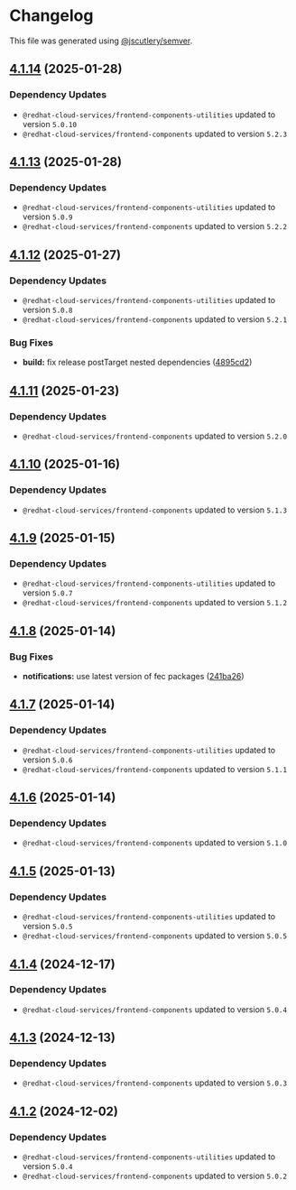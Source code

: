 # Changelog

This file was generated using [@jscutlery/semver](https://github.com/jscutlery/semver).

## [4.1.14](https://github.com/RedHatInsights/frontend-components/compare/@redhat-cloud-services/frontend-components-notifications-4.1.13...@redhat-cloud-services/frontend-components-notifications-4.1.14) (2025-01-28)

### Dependency Updates

* `@redhat-cloud-services/frontend-components-utilities` updated to version `5.0.10`
* `@redhat-cloud-services/frontend-components` updated to version `5.2.3`
## [4.1.13](https://github.com/RedHatInsights/frontend-components/compare/@redhat-cloud-services/frontend-components-notifications-4.1.12...@redhat-cloud-services/frontend-components-notifications-4.1.13) (2025-01-28)

### Dependency Updates

* `@redhat-cloud-services/frontend-components-utilities` updated to version `5.0.9`
* `@redhat-cloud-services/frontend-components` updated to version `5.2.2`
## [4.1.12](https://github.com/RedHatInsights/frontend-components/compare/@redhat-cloud-services/frontend-components-notifications-4.1.11...@redhat-cloud-services/frontend-components-notifications-4.1.12) (2025-01-27)

### Dependency Updates

* `@redhat-cloud-services/frontend-components-utilities` updated to version `5.0.8`
* `@redhat-cloud-services/frontend-components` updated to version `5.2.1`

### Bug Fixes

* **build:** fix release postTarget nested dependencies ([4895cd2](https://github.com/RedHatInsights/frontend-components/commit/4895cd2eba32336a220ddec442916858400ebb3e))

## [4.1.11](https://github.com/RedHatInsights/frontend-components/compare/@redhat-cloud-services/frontend-components-notifications-4.1.10...@redhat-cloud-services/frontend-components-notifications-4.1.11) (2025-01-23)

### Dependency Updates

* `@redhat-cloud-services/frontend-components` updated to version `5.2.0`
## [4.1.10](https://github.com/RedHatInsights/frontend-components/compare/@redhat-cloud-services/frontend-components-notifications-4.1.9...@redhat-cloud-services/frontend-components-notifications-4.1.10) (2025-01-16)

### Dependency Updates

* `@redhat-cloud-services/frontend-components` updated to version `5.1.3`
## [4.1.9](https://github.com/RedHatInsights/frontend-components/compare/@redhat-cloud-services/frontend-components-notifications-4.1.8...@redhat-cloud-services/frontend-components-notifications-4.1.9) (2025-01-15)

### Dependency Updates

* `@redhat-cloud-services/frontend-components-utilities` updated to version `5.0.7`
* `@redhat-cloud-services/frontend-components` updated to version `5.1.2`
## [4.1.8](https://github.com/RedHatInsights/frontend-components/compare/@redhat-cloud-services/frontend-components-notifications-4.1.7...@redhat-cloud-services/frontend-components-notifications-4.1.8) (2025-01-14)


### Bug Fixes

* **notifications:** use latest version of fec packages ([241ba26](https://github.com/RedHatInsights/frontend-components/commit/241ba26231c2f2388507d64a9c0482eab3e73d84))

## [4.1.7](https://github.com/RedHatInsights/frontend-components/compare/@redhat-cloud-services/frontend-components-notifications-4.1.6...@redhat-cloud-services/frontend-components-notifications-4.1.7) (2025-01-14)

### Dependency Updates

* `@redhat-cloud-services/frontend-components-utilities` updated to version `5.0.6`
* `@redhat-cloud-services/frontend-components` updated to version `5.1.1`
## [4.1.6](https://github.com/RedHatInsights/frontend-components/compare/@redhat-cloud-services/frontend-components-notifications-4.1.5...@redhat-cloud-services/frontend-components-notifications-4.1.6) (2025-01-14)

### Dependency Updates

* `@redhat-cloud-services/frontend-components` updated to version `5.1.0`
## [4.1.5](https://github.com/RedHatInsights/frontend-components/compare/@redhat-cloud-services/frontend-components-notifications-4.1.4...@redhat-cloud-services/frontend-components-notifications-4.1.5) (2025-01-13)

### Dependency Updates

* `@redhat-cloud-services/frontend-components-utilities` updated to version `5.0.5`
* `@redhat-cloud-services/frontend-components` updated to version `5.0.5`
## [4.1.4](https://github.com/RedHatInsights/frontend-components/compare/@redhat-cloud-services/frontend-components-notifications-4.1.3...@redhat-cloud-services/frontend-components-notifications-4.1.4) (2024-12-17)

### Dependency Updates

* `@redhat-cloud-services/frontend-components` updated to version `5.0.4`
## [4.1.3](https://github.com/RedHatInsights/frontend-components/compare/@redhat-cloud-services/frontend-components-notifications-4.1.2...@redhat-cloud-services/frontend-components-notifications-4.1.3) (2024-12-13)

### Dependency Updates

* `@redhat-cloud-services/frontend-components` updated to version `5.0.3`
## [4.1.2](https://github.com/RedHatInsights/frontend-components/compare/@redhat-cloud-services/frontend-components-notifications-4.1.1...@redhat-cloud-services/frontend-components-notifications-4.1.2) (2024-12-02)

### Dependency Updates

* `@redhat-cloud-services/frontend-components-utilities` updated to version `5.0.4`
* `@redhat-cloud-services/frontend-components` updated to version `5.0.2`
